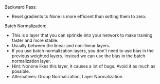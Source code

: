Backward Pass:
- Reset gradients to None is more efficient than setting them to zero.

Batch Normalization:
- This is a layer that you can sprinkle into your network to make training faster and more stable.
- Usually between the linear and non-linear layers.
- If you use batch normalization layers, you don't need to use bias in the previous weighted layers. Instead we can use the bias in the batch normalization layer.
- Hint: Nonone likes this layer, it causes a lot of bugs. Avoid it as much as possible.
- Alternatives: Group Normalization, Layer Normalization.